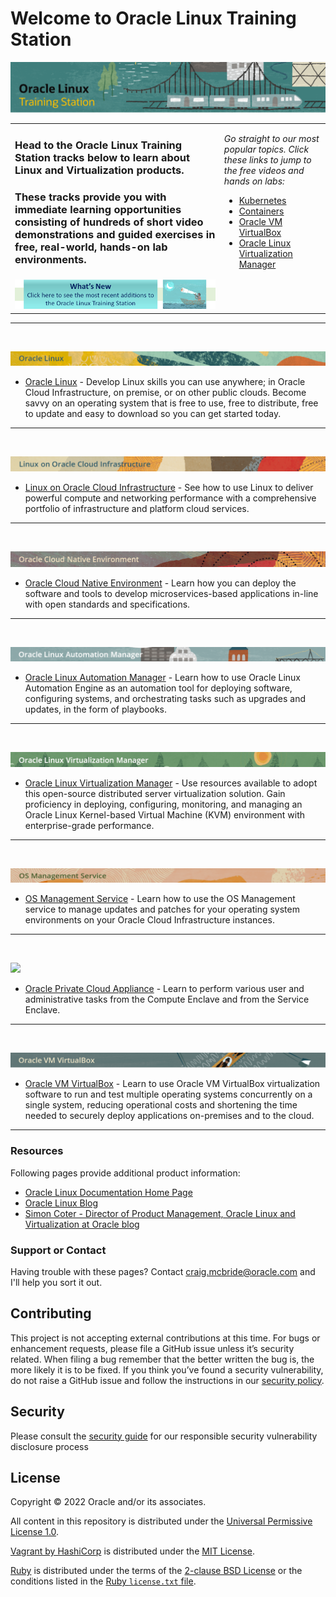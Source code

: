 
# Welcome to Oracle Linux Training Station <a name="top"></a>

![](common/images/ol-train4.png)
   
<table width="1200">
<colgroup>
   <col width="900">
   <col width="300">
</colgroup>
      <tr>   
         <td><h3>Head to the Oracle Linux Training Station tracks below to learn about Linux and Virtualization products.</h3>		    
		 <h3>These tracks provide you with immediate learning opportunities consisting of hundreds of short video demonstrations and guided exercises in free, real-world, hands-on lab environments.</h3>
         </td>
         <td rowspan="2" valign="top"><p><i>Go straight to our most popular topics. Click these links to jump to the free videos and hands on labs:</i></p>
            <ul>
               <li><a href="https://oracle-samples.github.io/oltrain/OCNE/ocne.html#ocne-kubernetes">Kubernetes</a></li>
               <li><a href="https://oracle-samples.github.io/oltrain/OL/virt/virt.html#containers">Containers</a></li>
               <li><a href="https://oracle-samples.github.io/oltrain/VBOX/vbox.html">Oracle VM VirtualBox</a></li>
               <li><a href="https://oracle-samples.github.io/oltrain/OLVM/olvm.html">Oracle Linux Virtualization Manager</a></li>
            </ul>
         </td>
		 </tr>
      <tr>   
         <td align="center"><a href="https://oracle-samples.github.io/oltrain/Whats_New/new.html"><img src="common/images/whats-new3.png" alt="New content"></a></td>
      </tr>
</table>
   
---

<br>
<p><img id="ol" src="common/images/OL-banner-v2a.png"></p>
   
- [Oracle Linux](./OL/ol.md) - Develop Linux skills you can use anywhere; in Oracle Cloud Infrastructure, on premise, or on other public clouds. Become savvy on an operating system that is free to use, free to distribute, free to update and easy to download so you can get started today.
   
---
<br>
<p><img id="oloci" src="common/images/OLCI-banner-v2.png"></p>   
   
- [Linux on Oracle Cloud Infrastructure](./OLOCI/oloci.md) - See how to use Linux to deliver powerful compute and networking performance with a comprehensive portfolio of infrastructure and platform cloud services.
   
---
<br>
<p><img id="ocne" src="common/images/OCNE-banner-v2.png"></p>   
   
- [Oracle Cloud Native Environment](./OCNE/ocne.md) - Learn how you can deploy the software and tools to develop microservices-based applications in-line with open standards and specifications.
   
---
<br>
<p><img id="olam" src="common/images/OLAM-banner-v2.png"></p>   
   
- [Oracle Linux Automation Manager](./OLAM/olam.md) - Learn how to use Oracle Linux Automation Engine as an automation tool for deploying software, configuring systems, and orchestrating tasks such as upgrades and updates, in the form of playbooks.
   
---
<br>
<p><img id="olvm" src="common/images/OLVM-banner-v2.png"></p>   
   
- [Oracle Linux Virtualization Manager](./OLVM/olvm.md) - Use resources available to adopt this open-source distributed server virtualization solution. Gain proficiency in deploying, configuring, monitoring, and managing an Oracle Linux Kernel-based Virtual Machine (KVM) environment with enterprise-grade performance.
   
---
<br>
<p><img id="osms" src="common/images/osms-banner3.png"></p>   
   
- [OS Management Service](./OSMS/osms.md) - Learn how to use the OS Management service to manage updates and patches for your operating system environments on your Oracle Cloud Infrastructure instances.
   
---
<br>
<p><img id="opca" src="common/images/PCA-banner-v23.png"></p>   
   
- [Oracle Private Cloud Appliance](./OPCA/opca.md) - Learn to perform various user and administrative tasks from the Compute Enclave and from the Service Enclave.
   
---
<br>
<p><img id="vbox" src="common/images/vbox-banner.png"></p>   
   
- [Oracle VM VirtualBox](./VBOX/vbox.md) - Learn to use Oracle VM VirtualBox virtualization software to run and test multiple operating systems concurrently on a single system, reducing operational costs and shortening the time needed to securely deploy applications on-premises and to the cloud.   
   
---

### Resources

Following pages provide additional product information:

- [Oracle Linux Documentation Home Page](https://docs.oracle.com/en/operating-systems/oracle-linux/)
- [Oracle Linux Blog](https://blogs.oracle.com/linux/category/lnx-training)
- [Simon Coter - Director of Product Management, Oracle Linux and Virtualization at Oracle blog](https://blogs.oracle.com/scoter/)

### Support or Contact

Having trouble with these pages? Contact [craig.mcbride@oracle.com](mailto:craig.mcbride@oracle.com) and I'll help you sort it out.

## Contributing

This project is not accepting external contributions at this time. For bugs or enhancement requests, please file a GitHub issue unless it’s security related. When filing a bug remember that the better written the bug is, the more likely it is to be fixed. If you think you’ve found a security vulnerability, do not raise a GitHub issue and follow the instructions in our [security policy](./SECURITY.md).

## Security

Please consult the [security guide](./SECURITY.md) for our responsible security vulnerability disclosure process

## License

Copyright &copy; 2022 Oracle and/or its associates.

All content in this repository is distributed under the [Universal Permissive
License 1.0](https://oss.oracle.com/licenses/upl/).

[Vagrant by HashiCorp](https://www.vagrantup.com/) is distributed under the
[MIT License](https://github.com/hashicorp/vagrant/blob/master/LICENSE).

[Ruby](https://www.ruby-lang.org/en/) is distributed under the terms of the
[2-clause BSD License](https://opensource.org/licenses/BSD-2-Clause) or the
conditions listed in the [Ruby `license.txt` file](https://www.ruby-lang.org/en/about/license.txt).
